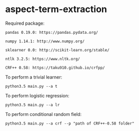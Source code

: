 # aspect-term-extraction
Required package:

    pandas 0.19.0: https://pandas.pydata.org/
    
    numpy 1.14.1: http://www.numpy.org/
    
    sklearner 0.0: http://scikit-learn.org/stable/
    
    ntlk 3.2.5: https://www.nltk.org/
    
    CRF++ 0.58: https://taku910.github.io/crfpp/

To perform a trivial learner: 
    
    python3.5 main.py --a t
    
To perform logistic regression: 

    python3.5 main.py --a lr

To perform conditional random field: 

    python3.5 main.py --a crf --p "path of CRF++-0.58 folder"
